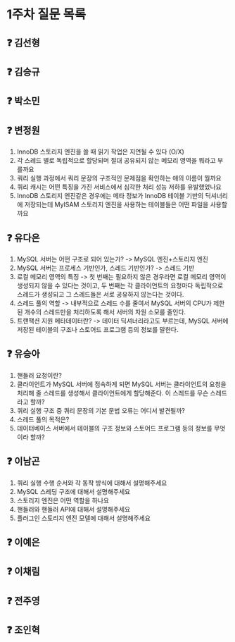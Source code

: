# 1주차 질문 목록

## ❓ 김선형

## ❓ 김승규

## ❓ 박소민

## ❓ 변정원
1. InnoDB 스토리지 엔진을 쓸 때 읽기 작업은 지연될 수 있다 (O/X)
2. 각 스레드 별로 독립적으로 할당되며 절대 공유되지 않는 메모리 영역을 뭐라고 부를까요
3. 쿼리 실행 과정에서 쿼리 문장의 구조적인 문제점을 확인하는 애의 이름이 뭘까요
4. 쿼리 캐시는 어떤 특징을 가진 서비스에서 심각한 처리 성능 저하를 유발했었나요
5. InnoDB 스토리지 엔진같은 경우에는 메타 정보가 InnoDB 테이블 기반의 딕셔너리에 저장되는데 MyISAM 스토리지 엔진을 사용하는 테이블들은 어떤 파일을 사용할까요
## ❓ 유다은
1. MySQL 서버는 어떤 구조로 되어 있는가?
-> MySQL 엔진+스토리지 엔진
2. MySQL 서버는 프로세스 기반인가, 스레드 기반인가?
-> 스레드 기반
3. 로컬 메모리 영역의 특징
-> 첫 번째는 필요하지 않은 경우라면 로컬 메모리 영역이 생성되지 않을 수 있다는 것이고, 두 번째는 각 클라이언트의 요청마다 독립적으로 스레드가 생성되고 그 스레드들은 서로 공유하지 않는다는 것이다.
4. 스레드 풀의 역할
-> 내부적으로 스레드 수를 줄여서 MySQL 서버의 CPU가 제한된 개수의 스레드만을 처리하도록 해서 서버의 자원 소모를 줄인다.
5. 트랜잭션 지원 메타데이터란?
-> 데이터 딕셔너리라고도 부르는데, MySQL 서버에 저장된 테이블의 구조나 스토어드 프로그램 등의 정보를 말한다.
## ❓ 유승아

1. 핸들러 요청이란?
2. 클라이언트가 MySQL 서버에 접속하게 되면 MySQL 서버는 클라이언트의 요청을 처리해 줄 스레드를 생성해서 클라이언트에게 할당해준다. 이 스레드를 무슨 스레드라고 할까?
3. 쿼리 실행 구조 중 쿼리 문장의 기본 문법 오류는 어디서 발견될까?
4. 스레드 풀의 목적은?
5. 데이터베이스 서버에서 테이블의 구조 정보와 스토어드 프로그램 등의 정보를 무엇이라 할까?

## ❓ 이남곤

1. 쿼리 실행 수행 순서와 각 동작 방식에 대해서 설명해주세요
2. MySQL 스레딩 구조에 대해서 설명해주세요
3. 스토리지 엔진은 어떤 역할을 하나요
4. 핸들러와 핸들러 API에 대해서 설명해주세요
5. 플러그인 스토리지 엔진 모델에 대해서 설명해주세요

## ❓ 이예은

## ❓ 이채림

## ❓ 전주영

## ❓ 조인혁
